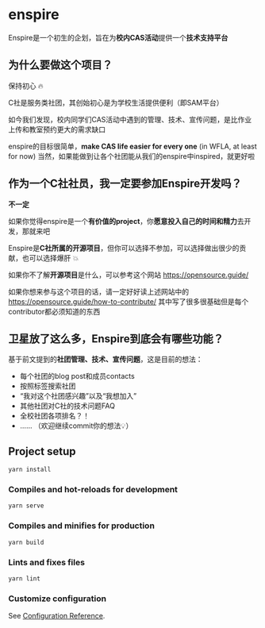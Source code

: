 # enspire

Enspire是一个初生的企划，旨在为**校内CAS活动**提供一个**技术支持平台**

## 为什么要做这个项目？

保持初心 :fire:

C社是服务类社团，其创始初心是为学校生活提供便利（即SAM平台）

如今我们发现，校内同学们CAS活动中遇到的管理、技术、宣传问题，是比作业上传和教室预约更大的需求缺口

enspire的目标很简单，**make CAS life easier for every one** (in WFLA, at least for now)
当然，如果能做到让各个社团能从我们的enspire中inspired，就更好啦
 

## 作为一个C社社员，我一定要参加Enspire开发吗？

**不一定**

如果你觉得enspire是一个**有价值的project**，你**愿意投入自己的时间和精力**去开发，那就来吧

Enspire是**C社所属的开源项目**，但你可以选择不参加，可以选择做出很少的贡献，也可以选择爆肝 :boom:

如果你不了解**开源项目**是什么，可以参考这个网站 https://opensource.guide/

如果你想来参与这个项目的话，请一定好好读上述网站中的 https://opensource.guide/how-to-contribute/ 
其中写了很多很基础但是每个contributor都必须知道的东西


## 卫星放了这么多，Enspire到底会有哪些功能？

基于前文提到的**社团管理、技术、宣传问题**，这是目前的想法：

- 每个社团的blog post和成员contacts
- 按照标签搜索社团
- “我对这个社团感兴趣”以及“我想加入”
- 其他社团对C社的技术问题FAQ
- 全校社团各项排名？！
- …… （欢迎继续commit你的想法:bulb:）

## Project setup
```
yarn install
```

### Compiles and hot-reloads for development
```
yarn serve
```

### Compiles and minifies for production
```
yarn build
```

### Lints and fixes files
```
yarn lint
```

### Customize configuration
See [Configuration Reference](https://cli.vuejs.org/config/).
